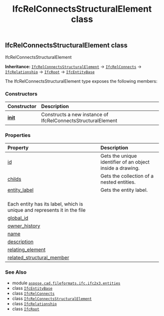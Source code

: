 ﻿---
title: IfcRelConnectsStructuralElement class
second_title: Aspose.CAD for Python via .NET API References
description: 
type: docs
weight: 4620
url: /python-net/aspose.cad.fileformats.ifc.ifc2x3.entities/ifcrelconnectsstructuralelement/
is_root: false
---

## IfcRelConnectsStructuralElement class

IfcRelConnectsStructuralElement



**Inheritance:** [`IfcRelConnectsStructuralElement`](/cad/python-net/aspose.cad.fileformats.ifc.ifc2x3.entities/ifcrelconnectsstructuralelement) → 
[`IfcRelConnects`](/cad/python-net/aspose.cad.fileformats.ifc.ifc2x3.entities/ifcrelconnects) → 
[`IfcRelationship`](/cad/python-net/aspose.cad.fileformats.ifc.ifc2x3.entities/ifcrelationship) → 
[`IfcRoot`](/cad/python-net/aspose.cad.fileformats.ifc.ifc2x3.entities/ifcroot) → 
[`IfcEntityBase`](/cad/python-net/aspose.cad.fileformats.ifc/ifcentitybase)



The IfcRelConnectsStructuralElement type exposes the following members:

### Constructors
| Constructor | Description |
| :- | :- |
| [__init__](/cad/python-net/aspose.cad.fileformats.ifc.ifc2x3.entities/ifcrelconnectsstructuralelement/__init__/#) | Constructs a new instance of IfcRelConnectsStructuralElement |


### Properties
| Property | Description |
| :- | :- |
| [id](/cad/python-net/aspose.cad.fileformats.ifc.ifc2x3.entities/ifcrelconnectsstructuralelement/id) | Gets the unique identifier of an object inside a drawing. |
| [childs](/cad/python-net/aspose.cad.fileformats.ifc.ifc2x3.entities/ifcrelconnectsstructuralelement/childs) | Gets the collection of a nested entities. |
| [entity_label](/cad/python-net/aspose.cad.fileformats.ifc.ifc2x3.entities/ifcrelconnectsstructuralelement/entity_label) | Gets the entity label.<br/>Each entity has its label, which is unique and represents it in the file |
| [global_id](/cad/python-net/aspose.cad.fileformats.ifc.ifc2x3.entities/ifcrelconnectsstructuralelement/global_id) |  |
| [owner_history](/cad/python-net/aspose.cad.fileformats.ifc.ifc2x3.entities/ifcrelconnectsstructuralelement/owner_history) |  |
| [name](/cad/python-net/aspose.cad.fileformats.ifc.ifc2x3.entities/ifcrelconnectsstructuralelement/name) |  |
| [description](/cad/python-net/aspose.cad.fileformats.ifc.ifc2x3.entities/ifcrelconnectsstructuralelement/description) |  |
| [relating_element](/cad/python-net/aspose.cad.fileformats.ifc.ifc2x3.entities/ifcrelconnectsstructuralelement/relating_element) |  |
| [related_structural_member](/cad/python-net/aspose.cad.fileformats.ifc.ifc2x3.entities/ifcrelconnectsstructuralelement/related_structural_member) |  |



### See Also
* module [`aspose.cad.fileformats.ifc.ifc2x3.entities`](..)
* class [`IfcEntityBase`](/cad/python-net/aspose.cad.fileformats.ifc/ifcentitybase)
* class [`IfcRelConnects`](/cad/python-net/aspose.cad.fileformats.ifc.ifc2x3.entities/ifcrelconnects)
* class [`IfcRelConnectsStructuralElement`](/cad/python-net/aspose.cad.fileformats.ifc.ifc2x3.entities/ifcrelconnectsstructuralelement)
* class [`IfcRelationship`](/cad/python-net/aspose.cad.fileformats.ifc.ifc2x3.entities/ifcrelationship)
* class [`IfcRoot`](/cad/python-net/aspose.cad.fileformats.ifc.ifc2x3.entities/ifcroot)
